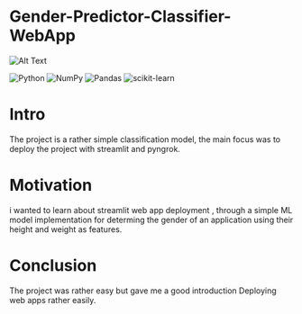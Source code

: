 # Gender-Predictor-Classifier-WebApp
![Alt Text](https://im5.ezgif.com/tmp/ezgif-5-f53356f100.gif)

![Python](https://img.shields.io/badge/python-3670A0?style=for-the-badge&logo=python&logoColor=ffdd54)
![NumPy](https://img.shields.io/badge/numpy-%23013243.svg?style=for-the-badge&logo=numpy&logoColor=white)
![Pandas](https://img.shields.io/badge/pandas-%23150458.svg?style=for-the-badge&logo=pandas&logoColor=white)
![scikit-learn](https://img.shields.io/badge/scikit--learn-%23F7931E.svg?style=for-the-badge&logo=scikit-learn&logoColor=white)

# Intro
The project is a rather simple classification model, the main focus was to deploy the project with 
streamlit and pyngrok.

# Motivation
i wanted to learn about streamlit web app deployment , through a simple ML model implementation for determing the gender of  an application
using their height and weight as features.

# Conclusion 
The project was rather easy but gave me a good introduction Deploying web apps rather easily.

